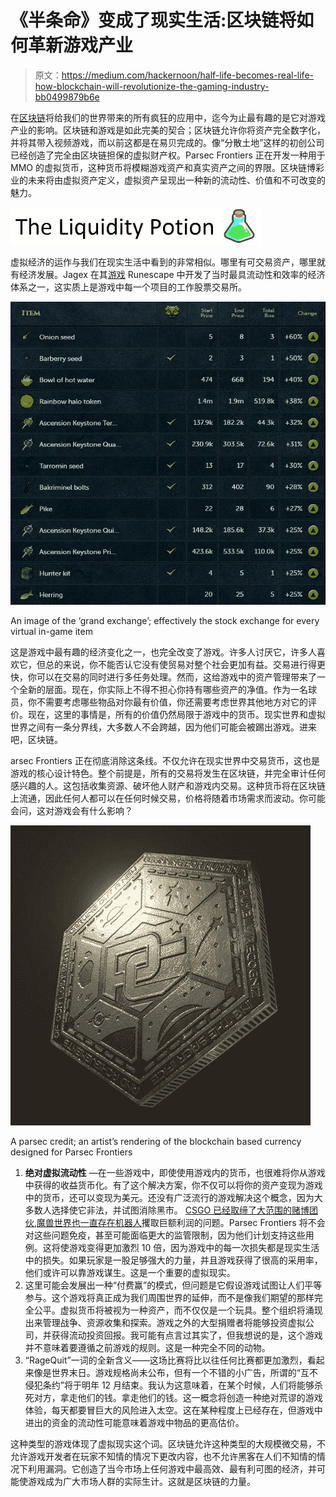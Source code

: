 # 《半条命》变成了现实生活:区块链将如何革新游戏产业

> 原文：<https://medium.com/hackernoon/half-life-becomes-real-life-how-blockchain-will-revolutionize-the-gaming-industry-bb0499879b6e>

在[区块链](https://hackernoon.com/tagged/blockchain)将给我们的世界带来的所有疯狂的应用中，迄今为止最有趣的是它对游戏产业的影响。区块链和游戏是如此完美的契合；区块链允许你将资产完全数字化，并将其带入视频游戏，而以前这都是在易贝完成的。像“分散土地”这样的初创公司已经创造了完全由区块链担保的虚拟财产权。Parsec Frontiers 正在开发一种用于 MMO 的虚拟货币，这种货币将模糊游戏资产和真实资产之间的界限。区块链博彩业的未来将由虚拟资产定义，虚拟资产呈现出一种新的流动性、价值和不可改变的魅力。

![](img/c6e9e5efbc316ced0fbcb1747b4a6431.png)

虚拟经济的运作与我们在现实生活中看到的非常相似。哪里有可交易资产，哪里就有经济发展。Jagex 在其[游戏](https://hackernoon.com/tagged/game) Runescape 中开发了当时最具流动性和效率的经济体系之一，这实质上是游戏中每一个项目的工作股票交易所。

![](img/3657e607bfef9fb3078aeda1d3e70331.png)

An image of the ‘grand exchange’; effectively the stock exchange for every virtual in-game item

这是游戏中最有趣的经济变化之一，也完全改变了游戏。许多人讨厌它，许多人喜欢它，但总的来说，你不能否认它没有使贸易对整个社会更加有益。交易进行得更快，你可以在交易的同时进行多任务处理。然而，这给游戏中的资产管理带来了一个全新的层面。现在，你实际上不得不担心你持有哪些资产的净值。作为一名球员，你不需要考虑哪些物品对你最有价值，你还需要考虑世界其他地方对它的评价。现在，这里的事情是，所有的价值仍然局限于游戏中的货币。现实世界和虚拟世界之间有一条分界线，大多数人不会跨越，因为他们可能会被踢出游戏。进来吧，区块链。

arsec Frontiers 正在彻底消除这条线。不仅允许在现实世界中交易货币，这也是游戏的核心设计特色。整个前提是，所有的交易将发生在区块链，并完全审计任何感兴趣的人。这包括收集资源、破坏他人财产和游戏内交易。这种货币将在区块链上流通，因此任何人都可以在任何时候交易，价格将随着市场需求而波动。你可能会问，这对游戏会有什么影响？

![](img/2888c795e78d2a51e6261abe12239248.png)

A parsec credit; an artist’s rendering of the blockchain based currency designed for Parsec Frontiers

1.  **绝对虚拟流动性** —在一些游戏中，即使使用游戏内的货币，也很难将你从游戏中获得的收益货币化。有了这个解决方案，你不仅可以将你的资产变现为游戏中的货币，还可以变现为美元。还没有广泛流行的游戏解决这个概念，因为大多数人选择使它非法，并试图消除黑市。 [CSGO 已经取缔了大范围的赌博团伙](https://www.polygon.com/2017/9/7/16271520/csgo-lotto-scandal-counter-strike-betting-ftc-endorsement-guidelines),[魔兽世界也一直存在机器人](https://kotaku.com/blizzard-bans-a-ton-of-world-of-warcraft-botters-1819443001)攫取巨额利润的问题。Parsec Frontiers 将不会对这些问题免疫，甚至可能面临更大的监管限制，因为他们计划支持这些用例。这将使游戏变得更加激烈 10 倍，因为游戏中的每一次损失都是现实生活中的损失。如果玩家是一股足够强大的力量，并且游戏获得了很高的采用率，他们或许可以靠游戏谋生。这是一个重要的虚拟现实。
2.  这里可能会发展出一种“付费赢”的模式，但问题是它假设游戏试图让人们平等参与。这个游戏将真正成为我们周围世界的延伸，而不是像我们期望的那样完全公平。虚拟货币将被视为一种资产，而不仅仅是一个玩具。整个组织将涌现出来管理战争、资源收集和探索。游戏之外的大型捐赠者将能够投资虚拟公司，并获得流动投资回报。我可能有点言过其实了，但我想说的是，这个游戏并不意味着要遵循之前游戏的规则。这是一种完全不同的动物。
3.  “RageQuit”一词的全新含义——这场比赛将比以往任何比赛都更加激烈，看起来像是世界末日。游戏规格尚未公布，但有一个不错的小广告，所谓的“互不侵犯条约”将于明年 12 月结束。我认为这意味着，在某个时候，人们将能够杀死对方，拿走他们的钱。拿走他们的钱。这一概念将创造一种绝对荒谬的游戏体验，每天都要冒巨大的风险进入太空。这在某种程度上已经存在，但游戏中进出的资金的流动性可能意味着游戏中物品的更高估价。

这种类型的游戏体现了虚拟现实这个词。区块链允许这种类型的大规模微交易，不允许游戏开发者在玩家不知情的情况下更改内容，也不允许黑客在人们不知情的情况下利用漏洞。它创造了当今市场上任何游戏中最高效、最有利可图的经济，并可能使游戏成为广大市场人群的实际生计。这就是区块链的力量。
